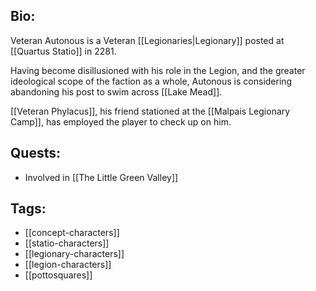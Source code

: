 ## Bio:

Veteran Autonous is a Veteran [[Legionaries|Legionary]] posted at [[Quartus Statio]] in 2281.

Having become disillusioned with his role in the Legion, and the greater ideological scope of the faction as a whole, Autonous is considering abandoning his post to swim across [[Lake Mead]].

[[Veteran Phylacus]], his friend stationed at the [[Malpais Legionary Camp]], has employed the player to check up on him.

## Quests:

- Involved in [[The Little Green Valley]]

## Tags:

- [[concept-characters]]
- [[statio-characters]]
- [[legionary-characters]]
- [[legion-characters]]
- [[pottosquares]]